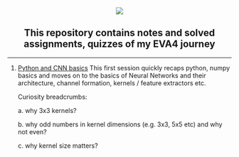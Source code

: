 <div align="center">
    <img src="./media/hero.gif"/>
</div>
<h2 align="center">This repository contains notes and solved assignments, quizzes of my EVA4 journey</h2>


---

1. [Python and CNN basics](/01_Python101/README.md)
   This first session quickly recaps python, numpy basics and moves on to the basics of Neural Networks and their architecture, channel formation, kernels / feature extractors etc.

   Curiosity breadcrumbs:
   
   a. why 3x3 kernels?
   
   b. why odd numbers in kernel dimensions (e.g. 3x3, 5x5 etc) and why not even?
   
   c. why kernel size matters?
   
